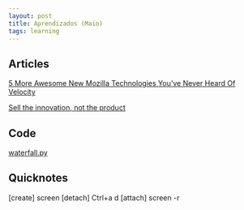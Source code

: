 ```yaml
---
layout: post
title: Aprendizados (Maio)
tags: learning
---
```


## Articles ##
[5 More Awesome New Mozilla Technologies You’ve Never Heard Of Velocity](https://davidwalsh.name/mozilla-projects)

[Sell the innovation, not the product](https://medium.com/@stewart/we-dont-sell-saddles-here-4c59524d650d#.vk24k69fh)

## Code ##

[waterfall.py](http://tooblippe.github.io/waterfall/)

## Quicknotes ##

  [create] screen
  [detach] Ctrl+a d
  [attach] screen -r
  
